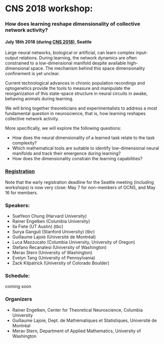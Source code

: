 # CNS 2018 workshop:  
### How does learning reshape dimensionality of collective network activity?

#### **July 18th 2018 (during [CNS 2018](https://ocns.memberclicks.net/cns-2018 "CNS 2018")), Seattle**

Large neural networks, biological or artificial, can learn complex input-output relations. During learning, the network dynamics are often constrained to a low-dimensional manifold despite available high-dimensional space. The mechanism behind this space dimensionality confinement is yet unclear. 

Current technological advances in chronic population recordings and optogenetics provide the tools to measure and manipulate the reorganization of this state-space structure in neural circuits in awake, behaving animals during learning. 

We will bring together theoreticians and experimentalists to address a most fundamental question in neuroscience, that is, how learning reshapes collective network activity. 

More specifically, we will explore the following questions: 
* How does the neural dimensionality of a learned task relate to the task complexity? 
* Which mathematical tools are suitable to identify low-dimensional neural manifolds and track their emergence during learning?
* How does the dimensionality constrain the learning capabilities?

### [Registration](https://ocns.memberclicks.net/cns-2018 "CNS 2018 registration")
Note that the early registration deadline for the Seattle meeting (including workshops) is now very close: May 7 for non-members of OCNS, and May 16 for members.

### Speakers: 
* SueYeon Chung (Harvard University)
* Rainer Engelken (Columbia University)
* Ila Fiete  (UT Austin) (*tbc*)
* Surya Ganguli (Stanford University) (*tbc*)
* Guillaume Lajoie (Université de Montréal)
* Luca Mazzucato (Columbia University, University of Oregon)
* Stefano Recanatesi (University of Washington)
* Merav Stern (University of Washington)
* Evelyn Tang (University of Pennsylvania)
* Zack Kilpatrick (University of Colorado Boulder)


### Schedule: 
coming soon

### Organizers

* Rainer Engelken, Center for Theoretical Neuroscience, Columbia University
* Guillaume Lajoie, Dept. de Mathématiques et Statistiques, Université de Montréal
* Merav Stern, Department of Applied Mathematics, University of Washington


